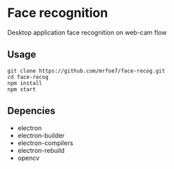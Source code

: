 Face recognition
================
Desktop application face recognition on web-cam flow

## Usage

```
git clone https://github.com/mrfoe7/face-recog.git
cd face-recog
npm install
npm start
```

## Depencies

* electron
* electron-builder
* electron-compilers
* electron-rebuild
* opencv
